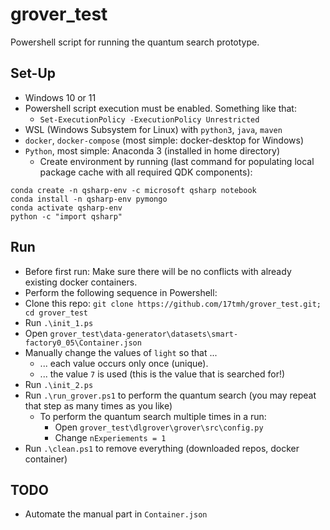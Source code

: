 # grover_test

Powershell script for running the quantum search prototype.

## Set-Up

- Windows 10 or 11
- Powershell script execution must be enabled. Something like that:
  - `Set-ExecutionPolicy -ExecutionPolicy Unrestricted`
- WSL (Windows Subsystem for Linux) with `python3`, `java`, `maven`
- `docker`, `docker-compose` (most simple: docker-desktop for Windows)
- `Python`, most simple: Anaconda 3 (installed in home directory)
  - Create environment by running (last command for populating local package cache with all required QDK components):

```
conda create -n qsharp-env -c microsoft qsharp notebook
conda install -n qsharp-env pymongo
conda activate qsharp-env
python -c "import qsharp"
```

## Run

- Before first run: Make sure there will be no conflicts with already existing docker containers.
- Perform the following sequence in Powershell:
- Clone this repo: `git clone https://github.com/17tmh/grover_test.git; cd grover_test`
- Run `.\init_1.ps`
- Open `grover_test\data-generator\datasets\smart-factory0_05\Container.json`
- Manually change the values of `light` so that ...
  - ... each value occurs only once (unique).
  - ... the value `7` is used (this is the value that is searched for!)
- Run `.\init_2.ps`
- Run `.\run_grover.ps1` to perform the quantum search (you may repeat that step as many times as you like)
  - To perform the quantum search multiple times in a run:
    - Open `grover_test\dlgrover\grover\src\config.py`
    - Change `nExperiements = 1`
- Run `.\clean.ps1` to remove everything (downloaded repos, docker container)

## TODO

- Automate the manual part in `Container.json`
